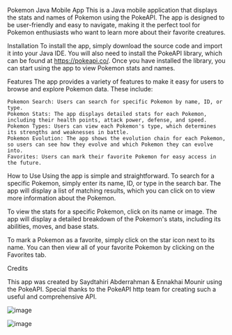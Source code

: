 Pokemon Java Mobile App
This is a Java mobile application that displays the stats and names of Pokemon using the PokeAPI. The app is designed to be user-friendly and easy to navigate, making it the perfect tool for Pokemon enthusiasts who want to learn more about their favorite creatures.

Installation
To install the app, simply download the source code and import it into your Java IDE. You will also need to install the PokeAPI library, which can be found at https://pokeapi.co/. Once you have installed the library, you can start using the app to view Pokemon stats and names.

Features
The app provides a variety of features to make it easy for users to browse and explore Pokemon data. These include:

    Pokemon Search: Users can search for specific Pokemon by name, ID, or type.
    Pokemon Stats: The app displays detailed stats for each Pokemon, including their health points, attack power, defense, and speed.
    Pokemon Types: Users can view each Pokemon's type, which determines its strengths and weaknesses in battle.
    Pokemon Evolution: The app shows the evolution chain for each Pokemon, so users can see how they evolve and which Pokemon they can evolve into.
    Favorites: Users can mark their favorite Pokemon for easy access in the future.
 How to Use
 Using the app is simple and straightforward. To search for a specific Pokemon, simply enter its name, ID, or type in the search bar. The app will display a list of       matching results, which you can click on to view more information about the Pokemon.

To view the stats for a specific Pokemon, click on its name or image. The app will display a detailed breakdown of the Pokemon's stats, including its abilities, moves, and base stats.

To mark a Pokemon as a favorite, simply click on the star icon next to its name. You can then view all of your favorite Pokemon by clicking on the Favorites tab.

Credits

This app was created by Saydtahiri Abderrahman & Ennakhai Mounir using the PokeAPI. Special thanks to the PokeAPI http team for creating such a useful and comprehensive API.


![image](https://user-images.githubusercontent.com/118965849/231722379-5b08f507-0075-4e47-a71e-29e6b8072328.png)

![image](https://user-images.githubusercontent.com/118965849/231722292-6d48102c-7d77-4340-a107-cf1cc850f37b.png)
